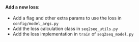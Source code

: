 #### Add a new loss:
- Add a flag and other extra params to use the loss in `config/model_args.py` 
- Add the loss calculation class in `seq2seq_utils.py`
- Add the loss implementation in `train` of `seq2seq_model.py`